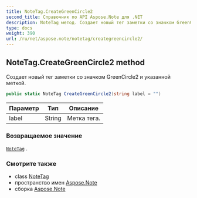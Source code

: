 ```yaml
---
title: NoteTag.CreateGreenCircle2
second_title: Справочник по API Aspose.Note для .NET
description: NoteTag метод. Создает новый тег заметки со значком GreenCircle2 и указанной меткой.
type: docs
weight: 390
url: /ru/net/aspose.note/notetag/creategreencircle2/
---
```

## NoteTag.CreateGreenCircle2 method

Создает новый тег заметки со значком GreenCircle2 и указанной меткой.

```csharp
public static NoteTag CreateGreenCircle2(string label = "")
```

| Параметр | Тип | Описание |
| --- | --- | --- |
| label | String | Метка тега. |

### Возвращаемое значение

[`NoteTag`](../) .

### Смотрите также

* class [NoteTag](../)
* пространство имен [Aspose.Note](../../notetag/)
* сборка [Aspose.Note](../../../)


